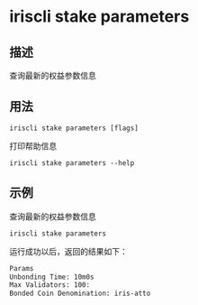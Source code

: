 # iriscli stake parameters

## 描述

查询最新的权益参数信息

## 用法

```
iriscli stake parameters [flags]
```
打印帮助信息
```
iriscli stake parameters --help
```

## 示例

查询最新的权益参数信息
```
iriscli stake parameters
```

运行成功以后，返回的结果如下：

```txt
Params
Unbonding Time: 10m0s
Max Validators: 100:
Bonded Coin Denomination: iris-atto
```
